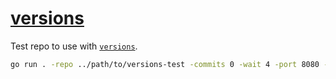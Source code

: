 # [versions](https://github.com/Mobilpadde/versions)

Test repo to use with [`versions`](https://github.com/Mobilpadde/versions).

```sh
go run . -repo ../path/to/versions-test -commits 0 -wait 4 -port 8080 -manager yarn -install ""
```
